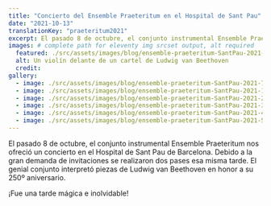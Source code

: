 ```yaml
---
title: "Concierto del Ensemble Praeteritum en el Hospital de Sant Pau"
date: "2021-10-13"
translationKey: "praeteritum2021"
excerpt: El pasado 8 de octubre, el conjunto instrumental Ensemble Praeteritum nos ofreció un concierto en el Hospital de Sant Pau de Barcelona.
images: # complete path for eleventy img srcset output, alt required
  featured: ./src/assets/images/blog/ensemble-praeteritum-SantPau-2021-6.jpg
  alt: Un violín delante de un cartel de Ludwig van Beethoven
  credit:
gallery:
  - image: ./src/assets/images/blog/ensemble-praeteritum-SantPau-2021-7.jpg
  - image: ./src/assets/images/blog/ensemble-praeteritum-SantPau-2021-1.jpg
  - image: ./src/assets/images/blog/ensemble-praeteritum-SantPau-2021-2.jpg
  - image: ./src/assets/images/blog/ensemble-praeteritum-SantPau-2021-3.jpg
  - image: ./src/assets/images/blog/ensemble-praeteritum-SantPau-2021-4.jpg
  - image: ./src/assets/images/blog/ensemble-praeteritum-SantPau-2021-5.jpg
---
```


El pasado 8 de octubre, el conjunto instrumental Ensemble Praeteritum nos ofreció un concierto en el Hospital de Sant Pau de Barcelona. Debido a la gran demanda de invitaciones se realizaron dos pases esa misma tarde. El genial conjunto interpretó piezas de Ludwig van Beethoven en honor a su 250º aniversario.

¡Fue una tarde mágica e inolvidable!
